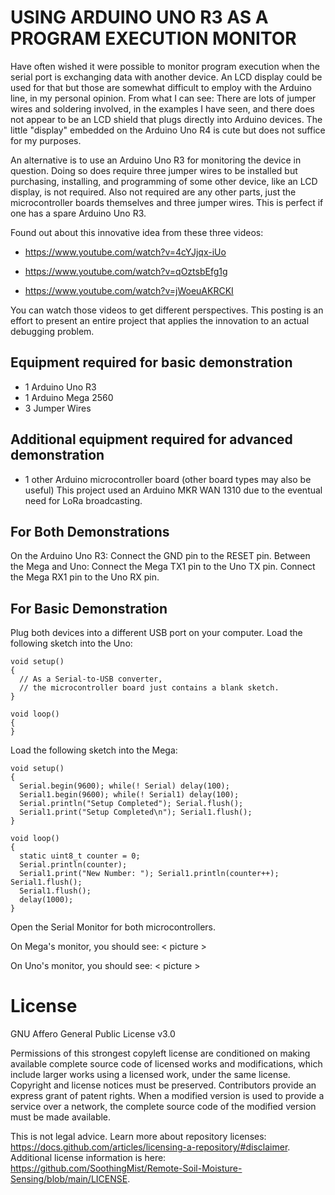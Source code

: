 # USING ARDUINO UNO R3 AS A PROGRAM EXECUTION MONITOR
Have often wished it were possible to monitor program execution when the serial port is exchanging data with another device. An LCD display could be used for that but those are somewhat difficult to employ with the Arduino line, in my personal opinion. From what I can see: There are lots of jumper wires and soldering involved, in the examples I have seen, and there does not appear to be an LCD shield that plugs directly into Arduino devices. The little "display" embedded on the Arduino Uno R4 is cute but does not suffice for my purposes.

An alternative is to use an Arduino Uno R3 for monitoring the device in question. Doing so does require three jumper wires to be installed but purchasing, installing, and programming of some other device, like an LCD display, is not required. Also not required are any other parts, just the microcontroller boards themselves and three jumper wires. This is perfect if one has a spare Arduino Uno R3.

Found out about this innovative idea from these three videos:

  * https://www.youtube.com/watch?v=4cYJjqx-iUo

  * https://www.youtube.com/watch?v=qOztsbEfg1g

  * https://www.youtube.com/watch?v=jWoeuAKRCKI

You can watch those videos to get different perspectives. This posting is an effort to present an entire project that applies the innovation to an actual debugging problem.

<h2>Equipment required for basic demonstration</h2>

  * 1 Arduino Uno R3
  * 1 Arduino Mega 2560
  * 3 Jumper Wires

<h2>Additional equipment required for advanced demonstration</h2>

*  1 other Arduino microcontroller board (other board types may also be useful)
   This project used an Arduino MKR WAN 1310 due to the eventual need for LoRa broadcasting.

<h2>For Both Demonstrations</h2>

On the Arduino Uno R3: Connect the GND pin to the RESET pin.
Between the Mega and Uno: Connect the Mega TX1 pin to the Uno TX pin. Connect the Mega RX1 pin to the Uno RX pin.

<h2>For Basic Demonstration</h2>

Plug both devices into a different USB port on your computer. Load the following sketch into the Uno:
```
void setup()
{
  // As a Serial-to-USB converter,
  // the microcontroller board just contains a blank sketch.
}

void loop()
{
}
```
Load the following sketch into the Mega:
```
void setup()
{
  Serial.begin(9600); while(! Serial) delay(100);
  Serial1.begin(9600); while(! Serial1) delay(100);
  Serial.println("Setup Completed"); Serial.flush();
  Serial1.print("Setup Completed\n"); Serial1.flush();
}

void loop()
{
  static uint8_t counter = 0;
  Serial.println(counter);
  Serial1.print("New Number: "); Serial1.println(counter++); Serial1.flush();
  Serial1.flush();
  delay(1000);
}
```
Open the Serial Monitor for both microcontrollers.

On Mega's monitor, you should see:
< picture >

On Uno's monitor, you should see:
< picture >


# License
GNU Affero General Public License v3.0

Permissions of this strongest copyleft license are conditioned on making available complete source code of licensed works and modifications, which include larger works using a licensed work, under the same license. Copyright and license notices must be preserved. Contributors provide an express grant of patent rights. When a modified version is used to provide a service over a network, the complete source code of the modified version must be made available.

This is not legal advice. Learn more about repository licenses: https://docs.github.com/articles/licensing-a-repository/#disclaimer. Additional license information is here: https://github.com/SoothingMist/Remote-Soil-Moisture-Sensing/blob/main/LICENSE.
